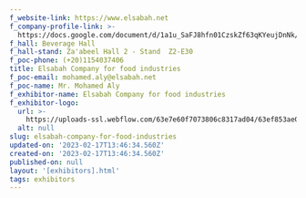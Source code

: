 ```yaml
---
f_website-link: https://www.elsabah.net
f_company-profile-link: >-
  https://docs.google.com/document/d/1a1u_SaFJ8hfn01CzskZf63qKYeujDnNk/edit?usp=share_link&ouid=111844397792848099856&rtpof=true&sd=true
f_hall: Beverage Hall
f_hall-stand: Za'abeel Hall 2 - Stand  Z2-E30
f_poc-phone: (+20)1154037406
title: Elsabah Company for food industries
f_poc-email: mohamed.aly@elsabah.net
f_poc-name: Mr. Mohamed Aly
f_exhibitor-name: Elsabah Company for food industries
f_exhibitor-logo:
  url: >-
    https://uploads-ssl.webflow.com/63e7e60f7073806c8317ad04/63ef853ae010d9418120b1af_MDdiNw.jpeg
  alt: null
slug: elsabah-company-for-food-industries
updated-on: '2023-02-17T13:46:34.560Z'
created-on: '2023-02-17T13:46:34.560Z'
published-on: null
layout: '[exhibitors].html'
tags: exhibitors
---
```



